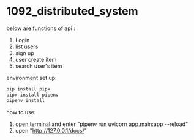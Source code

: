 # 1092_distributed_system


  below are functions of api :
  1. Login
  2. list users
  3. sign up
  4. user create item
  5. search user's item

  environment set up:
  ```bash
  pip install pipx
  pipx install pipenv
  pipenv install
  ```
  how to use:
  1. open terminal and enter "pipenv run uvicorn app.main:app --reload"
  2. open "http://127.0.0.1/docs/"
